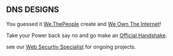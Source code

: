 ## DNS DESIGNS 

You guessed it [We.ThePeople](http://we.thepeople.hns.to/) create and [We Own The Internet](http://innerinetcompany.weowntheinternet/)!

Take your Power back say no and go make an [Official Handshake](https://handshake.org/).

see our [Web Securtiy Specialist](http://admin.websecurityspecialist/) for ongoing projects.
